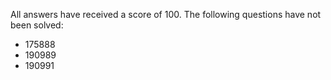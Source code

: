 All answers have received a score of 100. The following questions have not been solved:
- 175888
- 190989
- 190991

